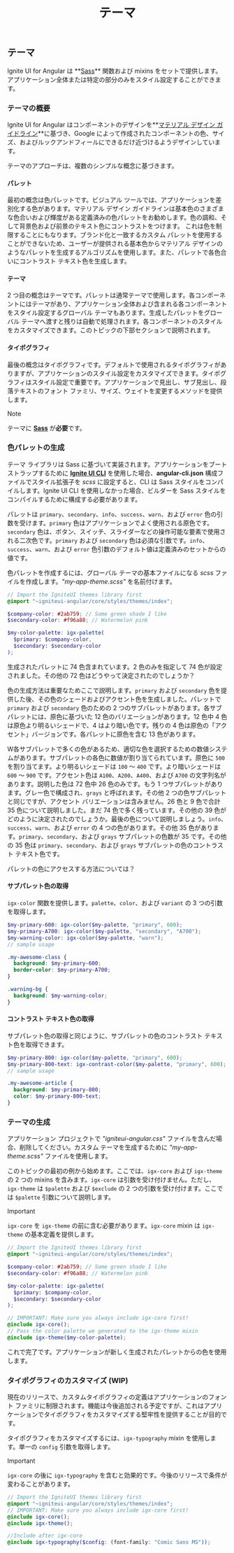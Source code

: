 ﻿---
title: テーマ
_description: テーマ
_keywords: テーマ
_language: ja
---

## テーマ

<p class="highlight">Ignite UI for Angular は **<a href="http://sass-lang.com/" target="_blank">Sass</a>** 関数および mixins をセットで提供します。アプリケーション全体または特定の部分のみをスタイル設定することができます。</p>
<div class="divider"></div>

### テーマの概要

Ignite UI for Angular はコンポーネントのデザインを**<a href="https://material.io/guidelines/material-design/introduction.html" target="_blank">マテリアル デザイン ガイドライン</a>**に基づき、Google によって作成されたコンポーネントの色、サイズ、およびルックアンドフィールにできるだけ近づけるようデザインしています。

テーマのアプローチは、複数のシンプルな概念に基づきます。

#### パレット

最初の概念は色パレットです。ビジュアル ツールでは、アプリケーションを差別化する色があります。マテリアル デザイン ガイドラインは基本色のさまざまな色合いおよび輝度がある定義済みの色パレットをお勧めします。色の調和、そして背景色および前景のテキスト色にコントラストをつけます。 これは色を制限することにもなります。ブランド化と一致するカスタム パレットを使用することができないため、ユーザーが提供される基本色からマテリアル デザインのようなパレットを生成するアルゴリズムを使用します。また、パレットで各色合いにコントラスト テキスト色を生成します。

#### テーマ

2 つ目の概念はテーマです。パレットは通常テーマで使用します。各コンポーネントにはテーマがあり、アプリケーション全体および含まれる各コンポーネントをスタイル設定するグローバル テーマもあります。生成したパレットをグローバル テーマへ渡すと残りは自動で処理されます。各コンポーネントのスタイルをカスタマイズできます。このトピックの下部セクションで説明されます。

#### タイポグラフィ

最後の概念はタイポグラフィです。デフォルトで使用されるタイポグラフィがありますが、アプリケーションのスタイル設定をカスタマイズできます。タイポグラフィはスタイル設定で重要です。アプリケーションで見出し、サブ見出し、段落テキストのフォント ファミリ、サイズ、ウェイトを変更するメソッドを提供します。

> [!NOTE]
> テーマに [**Sass**](https://github.com/sass/node-sass) が**必要**です。

### 色パレットの生成

テーマ ライブラリは Sass に基づいて実装されます。アプリケーションをブートストラップするために **<a href="https://github.com/IgniteUI/igniteui-cli" target="_blank">Ignite UI CLI</a>** を使用した場合、**angular-cli.json** 構成ファイルでスタイル拡張子を _scss_ に設定すると、CLI は Sass スタイルをコンパイルします。Ignite UI CLI を使用しなかった場合、ビルダーを Sass スタイルをコンパイルするために構成する必要があります。

パレットは `primary`、`secondary`、`info`、`success`、`warn`、および `error` 色の引数を受けます。`primary` 色はアプリケーションでよく使用される原色です。`secondary` 色は、ボタン、スイッチ、スライダーなどの操作可能な要素で使用される二次色です。`primary` および `secondary` 色は必須な引数です。`info`、`success`、`warn`、および `error` 色引数のデフォルト値は定義済みのセットからの値です。

色パレットを作成するには、グローバル テーマの基本ファイルになる _scss_ ファイルを作成します。_"my-app-theme.scss"_ を名前付けます。

```scss
// Import the IgniteUI themes library first
@import "~igniteui-angular/core/styles/themes/index";

$company-color: #2ab759; // Some green shade I like
$secondary-color: #f96a88; // Watermelon pink

$my-color-palette: igx-palette(
  $primary: $company-color,
  $secondary: $secondary-color
);
```

生成されたパレットに 74 色含まれています。2 色のみを指定して 74 色が設定されました。その他の 72 色はどうやって決定されたのでしょうか？

色の生成方法は重要なためここで説明します。`primary` および `secondary` 色を提供した後、その色のシェードおよびアクセント色を生成しました。パレットで `primary` および `secondary` 色のための 2 つのサブパレットがあります。各サブパレットには、原色に基づいた 12 色のバリエーションがあります。12 色中 4 色は原色より明るいシェードで、4 はより暗い色です。残りの 4 色は原色の「アクセント」バージョンです。各パレットに原色を含む 13 色があります。

W各サブパレットで多くの色があるため、適切な色を選択するための数値システムがあります。サブパレットの各色に数値が割り当てられています。原色に `500` を割り当てます。より明るいシェードは `100` ～ `400` です。より暗いシェードは `600` ～ `900` です。アクセント色は `A100`、`A200`、`A400`、および `A700` の文字列名があります。説明した色は 72 色中 26 色のみです。もう 1 つサブパレットがあります。グレー色で構成され、`grays` と呼ばれます。その他 2 つの色サブパレットと同じですが、アクセント バリエーションは含みません。26 色と 9 色で合計 35 色について説明しました。まだ 74 色で多く残っています。その他の 39 色がどのように決定されたのでしょうか。最後の色について説明しましょう。`info`、`success`、`warn`、および `error` の 4 つの色があります。その他 35 色があります。`primary`、`secondary`、および `grays` サブパレットの色数が 35 です。その他の 35 色は `primary`、`secondary`、および `grays` サブパレットの色のコントラスト テキスト色です。

パレットの色にアクセスする方法については？

<div class="divider"></div>

#### サブパレット色の取得

`igx-color` 関数を提供します。`palette`、`color`、および `variant` の 3 つの引数を取得します。

```scss
$my-primary-600: igx-color($my-palette, "primary", 600);
$my-primary-A700: igx-color($my-palette, "secondary", "A700");
$my-warning-color: igx-color($my-palette, "warn");
// sample usage

.my-awesome-class {
  background: $my-primary-600;
  border-color: $my-primary-A700;
}

.warning-bg {
  background: $my-warning-color;
}
```

<div class="divider"></div>

#### コントラスト テキスト色の取得

サブパレット色の取得と同じように、サブパレットの色のコントラスト テキスト色を取得できます。

```scss
$my-primary-800: igx-color($my-palette, "primary", 600);
$my-primary-800-text: igx-contrast-color($my-palette, "primary", 600);
// sample usage

.my-awesome-article {
  background: $my-primary-800;
  color: $my-primary-800-text;
}
```

### テーマの生成

アプリケーション プロジェクトで _"igniteui-angular.css"_ ファイルを含んだ場合、削除してください。カスタム テーマを生成するために _"my-app-theme.scss"_ ファイルを使用します。

このトピックの最初の例から始めます。ここでは、`igx-core` および `igx-theme` の 2 つの mixins を含みます。`igx-core` は引数を受け付けません。ただし、`igx-theme` は `$palette` および `$exclude` の 2 つの引数を受け付けます。ここでは `$palette` 引数について説明します。

> [!IMPORTANT]
> `igx-core` を `igx-theme` の前に含む必要があります。`igx-core` mixin は `igx-theme` の基本定義を提供します。

```scss
// Import the IgniteUI themes library first
@import "~igniteui-angular/core/styles/themes/index";

$company-color: #2ab759; // Some green shade I like
$secondary-color: #f96a88; // Watermelon pink

$my-color-palette: igx-palette(
  $primary: $company-color,
  $secondary: $secondary-color
);

// IMPORTANT: Make sure you always include igx-core first!
@include igx-core();
// Pass the color palette we generated to the igx-theme mixin
@include igx-theme($my-color-palette);
```

これで完了です。アプリケーションが新しく生成されたパレットからの色を使用します。

<div class="divider"></div>

### タイポグラフィのカスタマイズ (WIP)

現在のリリースで、カスタムタイポグラフィの定義はアプリケーションのフォント ファミリに制限されます。機能は今後追加される予定ですが、これはアプリケーションでタイポグラフィをカスタマイズする堅牢性を提供することが目的です。

タイポグラフィをカスタマイズするには、`igx-typography` mixin を使用します。単一の `config` 引数を取得します。

> [!IMPORTANT]
> `igx-core` の後に `igx-typography` を含むと効果的です。今後のリリースで条件が変わることがあります。

```scss
// Import the IgniteUI themes library first
@import "~igniteui-angular/core/styles/themes/index";
// IMPORTANT: Make sure you always include igx-core first!
@include igx-core();
@include igx-theme();

//Include after igx-core
@include igx-typography($config: (font-family: "Comic Sans MS"));
```
